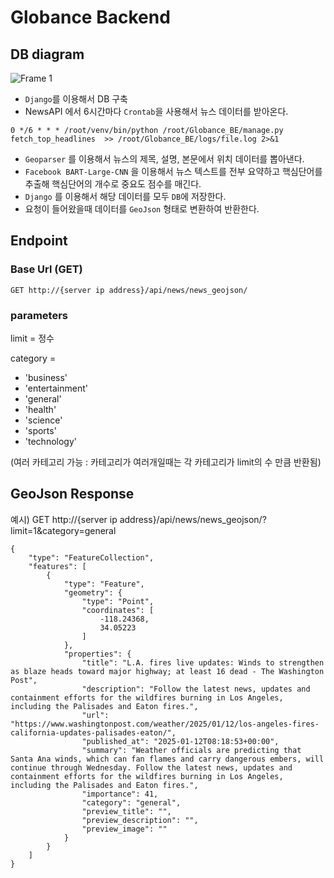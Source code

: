 # Globance Backend

## DB diagram
![Frame 1](https://github.com/user-attachments/assets/ea797810-15e8-4cc5-bc6b-177bd592bed8)

- `Django`를 이용해서 DB 구축
- NewsAPI 에서 6시간마다 `Crontab`을 사용해서 뉴스 데이터를 받아온다.
```
0 */6 * * * /root/venv/bin/python /root/Globance_BE/manage.py fetch_top_headlines  >> /root/Globance_BE/logs/file.log 2>&1
```

- `Geoparser` 를 이용해서 뉴스의 제목, 설명, 본문에서 위치 데이터를 뽑아낸다.
- `Facebook BART-Large-CNN` 을 이용해서 뉴스 텍스트를 전부 요약하고 핵심단어를 추출해 핵심단어의 개수로 중요도 점수를 매긴다.
- `Django` 를 이용해서 해당 데이터를 모두 `DB`에 저장한다.
- 요청이 들어왔을때 데이터를 `GeoJson` 형태로 변환하여 반환한다.

## Endpoint

### Base Url (GET)
```
GET http://{server ip address}/api/news/news_geojson/
```
### parameters

limit = 정수


category = 
- 'business'
- 'entertainment'
- 'general'
- 'health'
- 'science'
- 'sports'
- 'technology'

(여러 카테고리 가능 : 카테고리가 여러개일때는 각 카테고리가 limit의 수 만큼 반환됨)



## GeoJson Response

예시) GET http://{server ip address}/api/news/news_geojson/?limit=1&category=general

```
{
    "type": "FeatureCollection",
    "features": [
        {
            "type": "Feature",
            "geometry": {
                "type": "Point",
                "coordinates": [
                    -118.24368,
                    34.05223
                ]
            },
            "properties": {
                "title": "L.A. fires live updates: Winds to strengthen as blaze heads toward major highway; at least 16 dead - The Washington Post",
                "description": "Follow the latest news, updates and containment efforts for the wildfires burning in Los Angeles, including the Palisades and Eaton fires.",
                "url": "https://www.washingtonpost.com/weather/2025/01/12/los-angeles-fires-california-updates-palisades-eaton/",
                "published_at": "2025-01-12T08:18:53+00:00",
                "summary": "Weather officials are predicting that Santa Ana winds, which can fan flames and carry dangerous embers, will continue through Wednesday. Follow the latest news, updates and containment efforts for the wildfires burning in Los Angeles, including the Palisades and Eaton fires.",
                "importance": 41,
                "category": "general",
                "preview_title": "",
                "preview_description": "",
                "preview_image": ""
            }
        }
    ]
}

```
